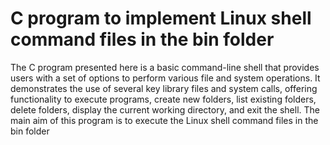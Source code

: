 # C program to implement Linux shell command files in the bin folder 
 <p>
 The C program presented here is a basic command-line shell that provides users with a set of 
options to perform various file and system operations. It demonstrates the use of several key library 
files and system calls, offering functionality to execute programs, create new folders, list existing 
folders, delete folders, display the current working directory, and exit the shell. The main aim of this 
program is to execute the Linux shell command files in the bin folder
 </p>
